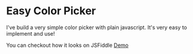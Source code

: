 # Easy Color Picker

I've build a very simple color picker with plain javascript.
It's very easy to implement and use!

You can checkout how it looks on JSFiddle [Demo](https://jsfiddle.net/Jacobs322/p8s19f5u/)

